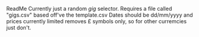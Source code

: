 ReadMe
Currently just a random *gig* selector.
Requires a file called "gigs.csv" based off've the template.csv
Dates should be dd/mm/yyyy and prices currently limited removes £ symbols only, so for other curremcies just don't.